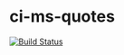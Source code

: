 # ci-ms-quotes

[![Build Status](https://travis-ci.org/BangaFlow/ci-ms-quotes.svg?branch=master)](https://travis-ci.org/BangaFlow/ci-ms-quotes)
